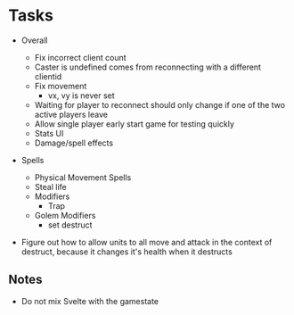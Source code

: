 # Tasks

- Overall
  - Fix incorrect client count
  - Caster is undefined comes from reconnecting with a different clientid
  - Fix movement
    - vx, vy is never set
  - Waiting for player to reconnect should only change if one of the two active players leave
  - Allow single player early start game for testing quickly
  - Stats UI
  - Damage/spell effects

- Spells

  - Physical Movement Spells
  - Steal life
  - Modifiers
    - Trap
  - Golem Modifiers
    - set destruct

- Figure out how to allow units to all move and attack in the context of destruct, because it changes it's health when it destructs

## Notes
- Do not mix Svelte with the gamestate